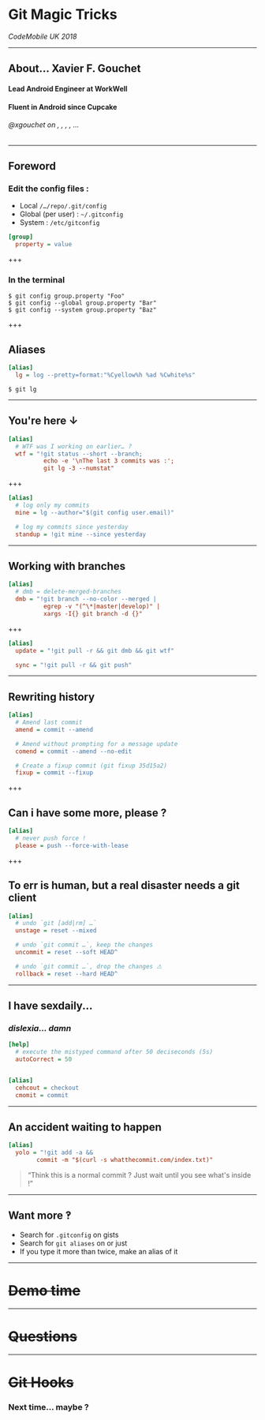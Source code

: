 
# Git Magic Tricks

_CodeMobile UK 2018_ 

---

## About… Xavier F. Gouchet

#### Lead Android Engineer at WorkWell 
#### Fluent in Android since Cupcake


###### <a>@xgouchet</a> on <i class="fa fa-github" aria-hidden="true"></i>, <i class="fa fa-stack-overflow" aria-hidden="true"></i>, <i class="fa fa-linkedin" aria-hidden="true"></i>, <i class="fa fa-twitter" aria-hidden="true"></i>, …

---

## Foreword

### Edit the config files : 

 - Local `/…/repo/.git/config`
 - Global (per user) : `~/.gitconfig`
 - System : `/etc/gitconfig`

```ini
[group]
  property = value
```

+++

### In the terminal

```shell
$ git config group.property "Foo"
$ git config --global group.property "Bar"
$ git config --system group.property "Baz"
```
+++

## Aliases

```ini
[alias]
  lg = log --pretty=format:"%Cyellow%h %ad %Cwhite%s"
```

```shell
$ git lg
```

---

## You're here ↓

```ini
[alias]
  # WTF was I working on earlier… ?
  wtf = "!git status --short --branch; 
          echo -e '\nThe last 3 commits was :'; 
          git lg -3 --numstat"
```

+++

```ini
[alias]
  # log only my commits
  mine = lg --author="$(git config user.email)"

  # log my commits since yesterday
  standup = !git mine --since yesterday
```

---

## Working with branches

```ini
[alias]
  # dmb = delete-merged-branches
  dmb = "!git branch --no-color --merged | 
          egrep -v "(^\*|master|develop)" | 
          xargs -I{} git branch -d {}"
```

+++

```ini
[alias]
  update = "!git pull -r && git dmb && git wtf"

  sync = "!git pull -r && git push"
```

---

## Rewriting history

```ini
[alias]
  # Amend last commit
  amend = commit --amend

  # Amend without prompting for a message update
  comend = commit --amend --no-edit

  # Create a fixup commit (git fixup 35d15a2)
  fixup = commit --fixup
```

+++

## Can i have some more, please ?

```ini
[alias]
  # never push force !
  please = push --force-with-lease
```

+++

## To err is human, but a real disaster needs a git client

```ini
[alias]
  # undo `git [add|rm] …`
  unstage = reset --mixed

  # undo `git commit …`, keep the changes
  uncommit = reset --soft HEAD^

  # undo `git commit …`, drop the changes ⚠
  rollback = reset --hard HEAD^
```
---

## I have sexdaily...
### _dislexia... damn_

```ini
[help]
  # execute the mistyped command after 50 deciseconds (5s)
  autoCorrect = 50


[alias]
  cehcout = checkout
  cmomit = commit
```

---

## An accident waiting to happen

```ini
[alias]
  yolo = "!git add -a && 
        commit -m "$(curl -s whatthecommit.com/index.txt)"
```

> “Think this is a normal commit ? Just wait until you see what's inside !”

---

## Want more ‽

 - Search for `.gitconfig` on <i class="fa fa-github" aria-hidden="true"></i> gists
 - Search for `git aliases` on <i class="fa fa-stack-overflow" aria-hidden="true"></i> or just <i class="fa fa-google" aria-hidden="true"></i>
 - If you type it more than twice, make an alias of it

---

# ~~Demo time~~

---

# ~~Questions~~

---

# ~~Git Hooks~~

### Next time… maybe ?
